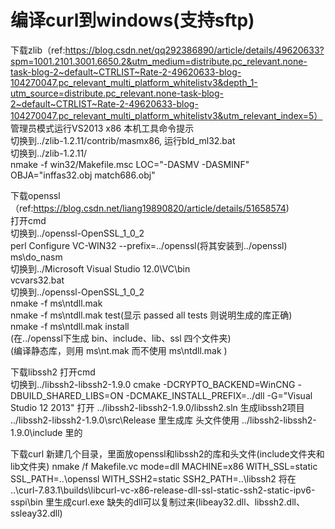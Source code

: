 # 编译curl到windows(支持sftp)

下载zlib（ref:https://blog.csdn.net/qq292386890/article/details/49620633?spm=1001.2101.3001.6650.2&utm_medium=distribute.pc_relevant.none-task-blog-2~default~CTRLIST~Rate-2-49620633-blog-104270047.pc_relevant_multi_platform_whitelistv3&depth_1-utm_source=distribute.pc_relevant.none-task-blog-2~default~CTRLIST~Rate-2-49620633-blog-104270047.pc_relevant_multi_platform_whitelistv3&utm_relevant_index=5）  
管理员模式运行VS2013 x86 本机工具命令提示  
切换到../zlib-1.2.11/contrib/masmx86, 运行bld_ml32.bat  
切换到../zlib-1.2.11/  
nmake -f win32/Makefile.msc LOC="-DASMV -DASMINF" OBJA="inffas32.obj match686.obj"  




下载openssl（ref:https://blog.csdn.net/liang19890820/article/details/51658574)  
打开cmd  
切换到../openssl-OpenSSL_1_0_2  
perl Configure VC-WIN32 --prefix=../openssl(将其安装到../openssl)  
ms\do_nasm  
切换到../Microsoft Visual Studio 12.0\VC\bin  
vcvars32.bat  
切换到../openssl-OpenSSL_1_0_2  
nmake -f ms\ntdll.mak  
nmake -f ms\ntdll.mak test(显示 passed all tests 则说明生成的库正确)  
nmake -f ms\ntdll.mak install  
(在../openssl下生成 bin、include、lib、ssl 四个文件夹)  
(编译静态库，则用 ms\nt.mak 而不使用 ms\ntdll.mak )  




下载libssh2
打开cmd  
切换到../libssh2-libssh2-1.9.0
cmake -DCRYPTO_BACKEND=WinCNG -DBUILD_SHARED_LIBS=ON -DCMAKE_INSTALL_PREFIX=../dll -G="Visual Studio 12 2013"
打开 ../libssh2-libssh2-1.9.0/libssh2.sln
生成libssh2项目
../libssh2-libssh2-1.9.0\src\Release 里生成库
头文件使用 ../libssh2-libssh2-1.9.0\include 里的




下载curl
新建几个目录，里面放openssl和libssh2的库和头文件(include文件夹和lib文件夹)
nmake /f Makefile.vc mode=dll MACHINE=x86 WITH_SSL=static SSL_PATH=..\openssl WITH_SSH2=static SSH2_PATH=..\libssh2
将在 ..\curl-7.83.1\builds\libcurl-vc-x86-release-dll-ssl-static-ssh2-static-ipv6-sspi\bin 里生成curl.exe
缺失的dll可以复制过来(libeay32.dll、libssh2.dll、ssleay32.dll)



